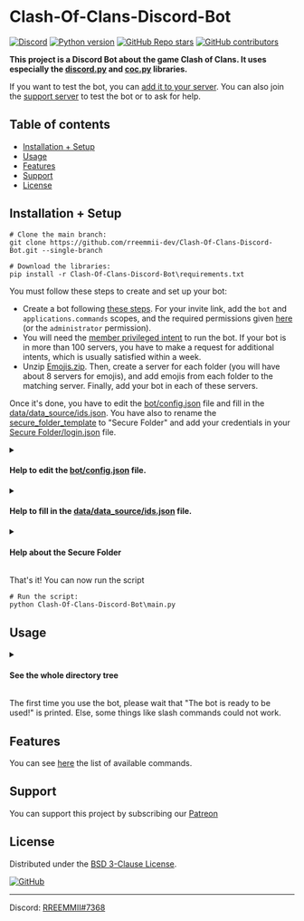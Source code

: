 # Clash-Of-Clans-Discord-Bot


[![Discord](https://img.shields.io/discord/719537805604290650?color=%230000ff&label=Discord&logo=https%3A%2F%2Fdiscord.com%2Fassets%2F2c21aeda16de354ba5334551a883b481.png&logoColor=%2300000000)](https://discord.gg/KQmstPw)
[![Python version](https://img.shields.io/badge/Python-%E2%89%A5%203.8-blue)](https://www.python.org/downloads/)
[![GitHub Repo stars](https://img.shields.io/github/stars/rreemmii-dev/Clash-Of-Clans-Discord-Bot?label=Stars)](https://github.com/rreemmii-dev/Clash-Of-Clans-Discord-Bot/stargazers)
[![GitHub contributors](https://img.shields.io/github/contributors/rreemmii-dev/Clash-Of-Clans-Discord-Bot?label=Contributors)](https://github.com/rreemmii-dev/Clash-Of-Clans-Discord-Bot/graphs/contributors)


**This project is a Discord Bot about the game Clash of Clans. It uses especially the [discord.py](https://github.com/Rapptz/discord.py) and [coc.py](https://github.com/mathsman5133/coc.py) libraries.**

If you want to test the bot, you can [add it to your server](https://rreemmii-dev.github.io/clash-info/invite). You can also join the [support server](https://discord.gg/KQmstPw) to test the bot or to ask for help.


## Table of contents

- [Installation + Setup](#installation--setup)
- [Usage](#usage)
- [Features](#features)
- [Support](#support)
- [License](#license)


## Installation + Setup

```shell
# Clone the main branch:
git clone https://github.com/rreemmii-dev/Clash-Of-Clans-Discord-Bot.git --single-branch

# Download the libraries:
pip install -r Clash-Of-Clans-Discord-Bot\requirements.txt
```

You must follow these steps to create and set up your bot:
- Create a bot following [these steps](https://discordpy.readthedocs.io/en/latest/discord.html). For your invite link, add the `bot` and `applications.commands` scopes, and the required permissions given [here](data/data_source/useful.json) (or the `administrator` permission).
- You will need the [member privileged intent](https://discordpy.readthedocs.io/en/latest/intents.html#privileged-intents) to run the bot. If your bot is in more than 100 servers, you have to make a request for additional intents, which is usually satisfied within a week.
- Unzip [Emojis.zip](Emojis.zip). Then, create a server for each folder (you will have about 8 servers for emojis), and add emojis from each folder to the matching server. Finally, add your bot in each of these servers.

Once it's done, you have to edit the [bot/config.json](bot/config.json) file and fill in the [data/data_source/ids.json](data/data_source/ids.json). You have also to rename the [secure_folder_template](secure_folder_template) to "Secure Folder" and add your credentials in your [Secure Folder/login.json](secure_folder_template/login.json) file.

<details>
<summary>

#### Help to edit the [bot/config.json](bot/config.json) file.

</summary>

In this file, you can choose whether to activate or not some parts of the code (e.g. parts using Discord Intents). You have also some initialization of variables to do.

| Field                    | Description                                                                                                                                                       | Requirements                                                                                                                                                                                                                                            |
|--------------------------|-------------------------------------------------------------------------------------------------------------------------------------------------------------------|---------------------------------------------------------------------------------------------------------------------------------------------------------------------------------------------------------------------------------------------------------|
| `main_bot`               | Setting it to `false` will run a beta bot for tests, while setting it to `true` will run your main bot.                                                           | You need two bots to use them as beta and main bots. However, you can only use a main bot, and let `main_bot` at `true`.                                                                                                                                |
| `top_gg`                 | You can interact with the [top.gg](https://top.gg) API to refresh the bot guilds count.                                                                           | You need to register your bot on [top.gg](https://top.gg).                                                                                                                                                                                              |
| `top_gg_webhooks`        | If it's enabled, you will receive a webhook when someone vote for your bot.                                                                                       | You need to register your bot on [top.gg](https://top.gg).<br/>Then, go to https://top.gg/bot/[bot_id]/webhooks and put http://[your_public_ip_address]:8080/topgg_webhook for "Webhook URL". Do not forget to do a port forwarding for your 8080 port. |

</details>

<details>
<summary>

#### Help to fill in the [data/data_source/ids.json](data/data_source/ids.json) file.

</summary>

In this file, you will have to put the ID of each user, role, server or channel.

| Field                               | Description                                                                                                                                                                                                     |
|-------------------------------------|-----------------------------------------------------------------------------------------------------------------------------------------------------------------------------------------------------------------|
| Users                               |                                                                                                                                                                                                                 |
| `Creators`                          | List of bot creators ids. It is only used to give an access to some text commands like `dltmsg`. Slash commands for creators are set with the `Bot_creators_only_server`.                                       |
| `Bot`                               | Main bot id.                                                                                                                                                                                                    |
| `Bot_beta`                          | Beta bot id.                                                                                                                                                                                                    |
| Servers                             |                                                                                                                                                                                                                 |
| `Support_server`                    | Support server id. You have some functions only for the support server (e.g. Auto-moderation).                                                                                                                  |
| `Test_server`                       | A test server (slash commands synchronization is faster there). You can put your support server id or another.                                                                                                  |
| `Bot_creators_only_server`          | The server where all the slash commands for bot creators are. Everybody in this server will be able to use the slash commands for creators, so make sure only bot creators are in this server.                  |
| `Emojis_coc_players_related_server` | The server with the emojis that are related to players (Town Halls, Builder Halls, leagues and heroes).                                                                                                         |
| `Emojis_coc_troops_server`          | The server with emojis of troops, spells, siege machines and pets.                                                                                                                                              |
| `Emojis_coc_clans_related_server`   | The server with emojis that are related to clans (war leagues).                                                                                                                                                 |
| `Emojis_coc_remains_server`         | The server with all remaining emojis about Clash of Clans.                                                                                                                                                      |
| `Emojis_discord_main_server`        | The server with emojis of Discord User Interface.                                                                                                                                                               |
| `Emojis_general_remains_server`     | The server with all remaining emojis.                                                                                                                                                                           |
| Roles                               |                                                                                                                                                                                                                 |
| `Member_role`                       | Member role id. This role will be given to every member of your server (excepted bots). This role must belong to your support server. You can leave this field empty to disable this feature.                   |
| `Staff_role`                        | Staff role id. The auto moderation doesn't apply for members with this role. This role must belong to your support server.                                                                                      |
| Channels                            |                                                                                                                                                                                                                 |
| `Weekly_stats_channel`              | The channel where the bot sends a weekly message with the servers number evolution.                                                                                                                             |
| `Monthly_stats_channel`             | The channel were the bot sends a monthly message about its usage stats.                                                                                                                                         |
| `News_channel`                      | The news channel where announcements about the bot are sent. This channel must belong to your support server.                                                                                                   |
| `Rules_channel`                     | The rules channel of the support server. This channel must belong to your support server.                                                                                                                       |
| `Status_channel`                    | The channel where the bot sends a message when it's connected, and when the cache is loaded.                                                                                                                    |
| `Guilds_bot_log_channel`            | The channel were the bot sends a message when it joins/leaves a server with more than 100 users (bot are not considered as users). For privacy reasons, please put this channel in the server for bot creators. |
| `Dm_bot_log_channel`                | The channel with the logs of messages sent to the bot by DMs. For privacy reasons, please put this channel in the server for bot creators.                                                                      |
| `Votes_channel`                     | The channel where messages are sent when someone vote for the bot on [top.gg](https://top.gg), with a vote counter per user. For privacy reasons, please put this channel in the server for bot creators.       |
| `Welcome_channel`                   | The channel where the bot sends a welcome message when a new member arrives. This channel must belong to your support server.                                                                                   |
| `Secure_folder_backup_channel`      | The channel where the backups of the Secure Folder are sent every week. For privacy reasons, please put this channel in the server for bot creators.                                                            |
| `Events_github_channel`             | The channel where the events from GitHub webhooks will be posted.                                                                                                                                               |


</details>

<details>
<summary>

#### Help about the Secure Folder

</summary>

First, you have to rename the [secure_folder_template](secure_folder_template) to "Secure Folder".

Then, you have to fill in your [Secure Folder/login.json](secure_folder_template/login.json) file with your credentials. You can see in the following table when each field is required, and how to get the credential.

| Field                                        | When is it required ?                                         | How to get it ?                                                     |
|----------------------------------------------|---------------------------------------------------------------|---------------------------------------------------------------------|
| `discord > main`                             | Always Required                                               | Help here: https://discordpy.readthedocs.io/en/latest/discord.html  |
| `discord > beta`                             | Used if `main_bot` is set to `false` in bot/config.json       | Help here: https://discordpy.readthedocs.io/en/latest/discord.html  |
| `clash_of_clans > main > [email / password]` | Always Required                                               | You have to create an account in https://developer.clashofclans.com |
| `clash_of_clans > beta > [email / password]` | Used if `main_bot` is set to `false` in bot/config.json       | You have to create an account in https://developer.clashofclans.com |
| `top_gg > token`                             | Used if `top_gg` is set to `true` in bot/config.json          | Got from https://top.gg/bot/[bot_id]/webhooks                       |
| `top_gg > authorization`                     | Used if `top_gg_webhooks` is set to `true` in bot/config.json | You have to set it in https://top.gg/bot/[bot_id]/webhooks          |

</details>

That's it! You can now run the script

```shell
# Run the script:
python Clash-Of-Clans-Discord-Bot\main.py
```


## Usage

<details>
<summary>

#### See the whole directory tree

</summary>

```
├─ bot/
|  ├─ apis_clients/
|  |  ├─ clash_of_clans.py
|  |  ├─ discord.py
|  |  └─ top_gg.py
|  ├─ core/
|  |  ├─ components/
|  |  |  ├─ buttons/
|  |  |  |  └─ joined_guild_message.py
|  |  |  ├─ select_menus/
|  |  |  |  ├─ auto_roles.py
|  |  |  |  ├─ change_bh_lvl.py
|  |  |  |  ├─ change_clan_super_troops.py
|  |  |  |  ├─ change_player_info_page.py
|  |  |  |  ├─ change_search_clan.py
|  |  |  |  └─ change_th_lvl.py
|  |  ├─ events/
|  |  |  ├─ guild/
|  |  |  |  ├─ guild_join.py
|  |  |  |  └─ guild_remove.py
|  |  |  ├─ member/
|  |  |  |  ├─ member_join.py
|  |  |  |  └─ member_remove.py
|  |  |  ├─ message/
|  |  |  |  └─ message.py
|  |  |  ├─ ready/
|  |  |  |  └─ ready.py
|  |  ├─ slash_commands/
|  |  |  ├─ bot_creators_only/
|  |  |  |  ├─ add_a_bot_id.py
|  |  |  |  ├─ add_reaction_with_id.py
|  |  |  |  ├─ delete_messages.py
|  |  |  |  ├─ download_emojis.py
|  |  |  |  ├─ find_user_by_id.py
|  |  |  |  ├─ reboot.py
|  |  |  |  ├─ refresh_dbl.py
|  |  |  |  ├─ servers_list.py
|  |  |  |  └─ stats.py
|  |  |  ├─ army_link_analyze.py
|  |  |  ├─ auto_roles.py
|  |  |  ├─ bot_info.py
|  |  |  ├─ buildings_bh.py
|  |  |  ├─ buildings_th.py
|  |  |  ├─ clan_current_war.py
|  |  |  ├─ clan_donations.py
|  |  |  ├─ clan_info.py
|  |  |  ├─ clan_members.py
|  |  |  ├─ clan_super_troops.py
|  |  |  ├─ credits.py
|  |  |  ├─ help.py
|  |  |  ├─ link_coc_account.py
|  |  |  ├─ member_info.py
|  |  |  ├─ player_info.py
|  |  |  └─ search_clan.py
|  ├─ bot.py
|  ├─ config.json
|  ├─ emojis.py
|  └─ functions.py
├─ data/
|  ├─ data_source/
|  |  ├─ clash_of_clans.sqlite
|  |  ├─ ids.json
|  |  ├─ required_permissions.json
|  |  └─ useful.json
|  ├─ clash_of_clans.py
|  ├─ config.py
|  ├─ required_permissions.py
|  ├─ secure_folder.py
|  ├─ useful.py
|  └─ views.py
├─ ressources/
|  ├─ supercell_magic_webfont.ttf
|  └─ welcome.png
├─ secure_folder_template/
|  ├─ linked_accounts.json
|  ├─ login.json
|  ├─ secure.sqlite
|  └─ votes.json
├─ CODE_OF_CONDUCT.md
├─ Commands.md
├─ Emojis.zip
├─ FUNDING.yml
├─ LICENSE
├─ PRIVACY.md
├─ README.md
├─ TERMS.md
├─ main.py
└─ requirements.txt
```

</details>

The first time you use the bot, please wait that "The bot is ready to be used!" is printed. Else, some things like slash commands could not work.


## Features

You can see [here](Commands.md) the list of available commands.


## Support

You can support this project by subscribing our [Patreon](https://www.patreon.com/clash_info)


## License

Distributed under the [BSD 3-Clause License](LICENSE).

[![GitHub](https://img.shields.io/github/license/rreemmii-dev/Clash-Of-Clans-Discord-Bot?label=License)](LICENSE)


---

Discord: [RREEMMII#7368](https://discord.com/channels/@me/490190727612071939)
